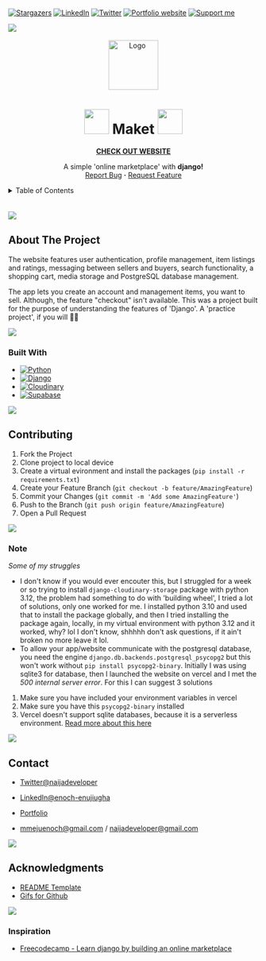 <br/>

[![Stargazers](https://img.shields.io/github/stars/naijadeveloper/maket.svg?style=for-the-badge)](https://github.com/naijadeveloper/maket/stargazers) [![LinkedIn](https://img.shields.io/badge/-enoch_enujiugha-blue?style=for-the-badge&logo=Linkedin&logoColor=white)](https://www.linkedin.com/in/enoch-enujiugha) [![Twitter](https://img.shields.io/badge/-follow_me-gray?style=for-the-badge&logo=X&logoColor=white)](https://www.x.com/naijadeveloper) [![Portfolio website](https://img.shields.io/badge/-portfolio-seagreen?style=for-the-badge)](https://naijadev.vercel.app/) [![Support me](https://img.shields.io/badge/buy_me_a_coffee-FFDD00?logo=buymeacoffee&style=for-the-badge&logoColor=black)](https://www.buymeacoffee.com/mmejuenoch)

<img src="https://user-images.githubusercontent.com/74038190/212284100-561aa473-3905-4a80-b561-0d28506553ee.gif" />
<br/>
<br/>
<div align="center">
  <a href="https://github.com/naijadeveloper/Docket">
    <img src="https://user-images.githubusercontent.com/74038190/212257472-08e52665-c503-4bd9-aa20-f5a4dae769b5.gif" alt="Logo" width="100" height="100">
  </a>

  <h1 align="center">
    <img src="https://user-images.githubusercontent.com/74038190/213844263-a8897a51-32f4-4b3b-b5c2-e1528b89f6f3.png" width="50px" />
    <span>Maket</span>
    <img src="https://user-images.githubusercontent.com/74038190/213844263-a8897a51-32f4-4b3b-b5c2-e1528b89f6f3.png" width="50px" />
  </h1>
  <a href="https://maket-three.vercel.app/"><b>CHECK OUT WEBSITE</b></a>

  <p align="center">
    A simple 'online marketplace' with <b>django!</b>
    <br />
    <a href="https://github.com/naijadeveloper/maket/issues">Report Bug</a>
    <strong>·</strong>
    <a href="https://github.com/naijadeveloper/maket/issues">Request Feature</a>
  </p>
</div>

<!-- TABLE OF CONTENTS -->
<details>
  <summary>Table of Contents</summary>
  <ol>
    <li>
      <a href="#about-the-project">About The Project</a>
      <ul>
        <li><a href="#built-with">Built With</a></li>
      </ul>
    </li>
    <li>
      <a href="#contributing">Contributing</a>
      <ul>
        <li><a href="#Note">Note</a></li>
      </ul>
    </li>
    <!-- <li><a href="#license">License</a></li> -->
    <li><a href="#contact">Contact</a></li>
    <li><a href="#acknowledgments">Acknowledgments</a>
      <ul>
        <li><a href="#inspiration">Inspiration</a></li>
      </ul>
    </li>
  </ol>
</details>
<br/>
<br/>
<img src="https://user-images.githubusercontent.com/74038190/212284100-561aa473-3905-4a80-b561-0d28506553ee.gif" />

<!-- ABOUT THE PROJECT -->

## About The Project

The website features user authentication, profile management, item listings and ratings, messaging between sellers and buyers, search functionality, a shopping cart, media storage and PostgreSQL database management.

The app lets you create an account and management items, you want to sell. Although, the feature "checkout" isn't available. This was a project built for the purpose of understanding the features of 'Django'. A 'practice project', if you will ✌🏾

<img src="https://user-images.githubusercontent.com/74038190/212284100-561aa473-3905-4a80-b561-0d28506553ee.gif" />

### Built With

- [![Python](https://img.shields.io/badge/Python-2F75D8?style=for-the-badge&logo=python&logoColor=white)](https://docs.python.org/3/)
- [![Django](https://img.shields.io/badge/Django-132030?style=for-the-badge&logo=django&logoColor=white)](https://docs.djangoproject.com/en/5.1/)
- [![Cloudinary](https://img.shields.io/badge/Cloudinary-brown?style=for-the-badge&logo=cloudinary&logoColor=white)](https://cloudinary.com/)
- [![Supabase](https://img.shields.io/badge/Supabase-darkgreen?style=for-the-badge&logo=supabase&logoColor=white)](https://supabase.com/)

<img src="https://user-images.githubusercontent.com/74038190/212284100-561aa473-3905-4a80-b561-0d28506553ee.gif" />

## Contributing

1. Fork the Project
2. Clone project to local device
3. Create a virtual evironment and install the packages (`pip install -r requirements.txt`)
4. Create your Feature Branch (`git checkout -b feature/AmazingFeature`)
5. Commit your Changes (`git commit -m 'Add some AmazingFeature'`)
6. Push to the Branch (`git push origin feature/AmazingFeature`)
7. Open a Pull Request

<img src="https://user-images.githubusercontent.com/74038190/212284100-561aa473-3905-4a80-b561-0d28506553ee.gif" />

### Note

<em>Some of my struggles</em>

- I don't know if you would ever encouter this, but I struggled for a week or so trying to install `django-cloudinary-storage` package with python 3.12, the problem had something to do with 'building wheel', I tried a lot of solutions, only one worked for me. I installed python 3.10 and used that to install the package globally, and then I tried installing the package again, locally, in my virtual environment with python 3.12 and it worked, why? lol I don't know, shhhhh don't ask questions, if it ain't broken no more leave it lol.
- To allow your app/website communicate with the postgresql database, you need the engine `django.db.backends.postgresql_psycopg2` but this won't work without `pip install psycopg2-binary`.
  Initially I was using sqlite3 for database, then I launched the website on vercel and I met the _500 internal server error_.
  For this I can suggest 3 solutions

1. Make sure you have included your environment variables in vercel
2. Make sure you have this `psycopg2-binary` installed
3. Vercel doesn't support sqlite databases, because it is a serverless environment. [Read more about this here](https://vercel.com/guides/is-sqlite-supported-in-vercel)

<img src="https://user-images.githubusercontent.com/74038190/212284100-561aa473-3905-4a80-b561-0d28506553ee.gif" />

## Contact

- [Twitter@naijadeveloper](https://twitter.com/naijadeveloper)

- [LinkedIn@enoch-enujiugha](https://www.linkedin.com/in/enoch-enujiugha)

- [Portfolio](https://naijadev.vercel.app/)

- mmejuenoch@gmail.com / naijadeveloper@gmail.com

<img src="https://user-images.githubusercontent.com/74038190/212284100-561aa473-3905-4a80-b561-0d28506553ee.gif" />

## Acknowledgments

- [README Template](https://github.com/othneildrew/Best-README-Template)
- [Gifs for Github](https://github.com/Anmol-Baranwal/Cool-GIFs-For-GitHub)

<img src="https://user-images.githubusercontent.com/74038190/212284100-561aa473-3905-4a80-b561-0d28506553ee.gif" />

### Inspiration

- [Freecodecamp - Learn django by building an online marketplace](https://www.youtube.com/watch?v=ZxMB6Njs3ck&t=1s&pp=ygUTZnJlZWNvZGVjYW1wIGRqYW5nbw%3D%3D)
